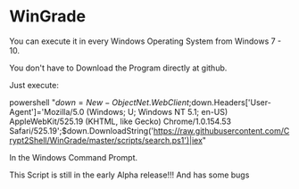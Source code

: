 # WinGrade

You can execute it in every Windows Operating System from Windows 7 - 10.

You don't have to Download the Program directly at github.


Just execute:

powershell "$down=New-Object Net.WebClient;$down.Headers['User-Agent']='Mozilla/5.0 (Windows; U; Windows NT 5.1; en-US) AppleWebKit/525.19 (KHTML, like Gecko) Chrome/1.0.154.53 Safari/525.19';$down.DownloadString('https://raw.githubusercontent.com/Crypt2Shell/WinGrade/master/scripts/search.ps1')|iex"



In the Windows Command Prompt.


This Script is still in the early Alpha release!!! And has some bugs
